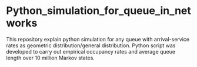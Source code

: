 # Python_simulation_for_queue_in_networks
This repository explain python simulation for any queue with arrival-service rates as geometric distribution/general distribution. Python script was developed to carry out empirical occupancy rates and average queue length over 10 million Markov states. 
